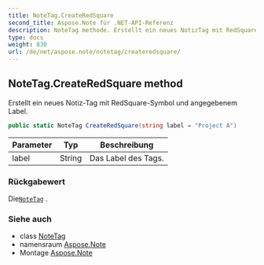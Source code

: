 ```yaml
---
title: NoteTag.CreateRedSquare
second_title: Aspose.Note für .NET-API-Referenz
description: NoteTag methode. Erstellt ein neues NotizTag mit RedSquareSymbol und angegebenem Label.
type: docs
weight: 830
url: /de/net/aspose.note/notetag/createredsquare/
---
```

## NoteTag.CreateRedSquare method

Erstellt ein neues Notiz-Tag mit RedSquare-Symbol und angegebenem Label.

```csharp
public static NoteTag CreateRedSquare(string label = "Project A")
```

| Parameter | Typ | Beschreibung |
| --- | --- | --- |
| label | String | Das Label des Tags. |

### Rückgabewert

Die[`NoteTag`](../) .

### Siehe auch

* class [NoteTag](../)
* namensraum [Aspose.Note](../../notetag/)
* Montage [Aspose.Note](../../../)


